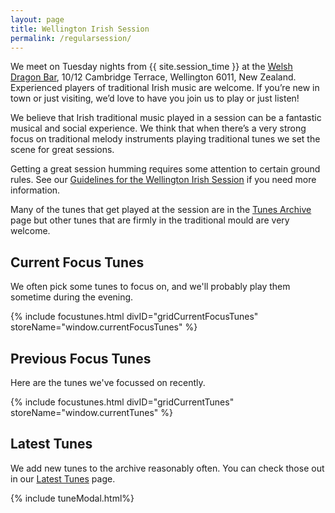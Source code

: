 ```yaml
---
layout: page
title: Wellington Irish Session
permalink: /regularsession/
---
```


We meet on Tuesday nights from {{ site.session_time }} at the <a href="/dragon/">Welsh Dragon Bar</a>, 10/12 Cambridge Terrace, Wellington 6011, New Zealand. Experienced players of traditional Irish music are welcome. If you’re new in town or just visiting, we’d love to have you join us to play or just listen!

We believe that Irish traditional music played in a session can be a fantastic musical and social experience. We think that when there’s a very strong focus on traditional melody instruments playing traditional tunes we set the scene for great sessions.

Getting a great session humming requires some attention to certain ground rules. See our <a href="/regularguidelines/">Guidelines for the Wellington Irish Session</a> if you need more information.

Many of the tunes that get played at the session are in the <a href="/tunes_archive/">Tunes Archive</a> page but other tunes that are firmly in the traditional mould are very welcome.

<script defer src="/js/build_grid_focustunes.js"></script>

## Current Focus Tunes

We often pick some tunes to focus on, and we'll probably play them sometime during the evening.

<script>
window.currentFocusTunes =  {
    {% assign focustunecount = 4 %}
    {% assign sortedtunes = site.tunes | sort: 'regtuneoftheweek' | reverse %}
    {% assign tune_count = 0 %}
    {% assign tuneID = 1 %}
    {% for tune in sortedtunes %}
    {% if tune_count < focustunecount %}
    "{{ tuneID }}": {
        "title": "{{ tune.title | xml_escape }}",
        "tuneID": "{{ tuneID }}",
        "key": "{{ tune.key | xml_escape }}",
        "rhythm": "{{ tune.rhythm | xml_escape }}",
        "url": "{{ tune.url | xml_escape }}",
        "mp3": "{{ site.mp3_host | append: tune.mp3_file | xml_escape }}",
        "mp3_source": "{{ tune.mp3_source | strip_html | xml_escape }}",
        "repeats": "{{ tune.repeats }}",
        "parts": "{{ tune.parts }}",
        "abc": {{ tune.abc | jsonify }}
    },
    {% endif %}
    {% assign tune_count = tune_count | plus: 1 %}
    {% assign tuneID = tuneID | plus: 1 %}
    {% endfor %}
};
</script>

{% include focustunes.html divID="gridCurrentFocusTunes" storeName="window.currentFocusTunes" %}

## Previous Focus Tunes

Here are the tunes we've focussed on recently.

<script>
window.currentTunes = {
    {% assign sortedtunes = site.tunes | sort: 'regtuneoftheweek' | reverse %}
    {% assign tuneID = 1 %}
    {% for tune in sortedtunes %}
    {% if tune.regtuneoftheweek %}
        "{{ tuneID }}": {
            "title": "{{ tune.title | xml_escape }}",
            "tuneID": "{{ tuneID }}",
            "key": "{{ tune.key | xml_escape }}",
            "rhythm": "{{ tune.rhythm | xml_escape }}",
            "url": "{{ tune.url | xml_escape }}",
            "mp3": "{{ site.mp3_host | append: tune.mp3_file | xml_escape }}",
            "mp3_source": "{{ tune.mp3_source | strip_html | xml_escape }}",
            "repeats": "{{ tune.repeats }}",
            "parts": "{{ tune.parts }}",
            "abc": {{ tune.abc | jsonify }}
        },
    {% endif %}
    {% assign tuneID = tuneID | plus: 1 %}
    {% endfor %}
};

</script>

{% include focustunes.html divID="gridCurrentTunes" storeName="window.currentTunes" %}

Latest Tunes
------------

We add new tunes to the archive reasonably often. You can check those out in our <a href="/latest/">Latest Tunes</a> page.

{% include tuneModal.html%}

<script>
$(document).ready(function() {
    audioPlayer.innerHTML = createAudioPlayer();
});
</script>
